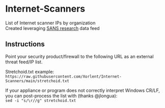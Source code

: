 # Internet-Scanners
List of Internet scanner IPs by organization  
Created leveraging [SANS research](https://isc.sans.edu/) data feed  

## Instructions
Point your security product/firewall to the following URL as an external threat feed/IP list.  
  
Stretchoid.txt example:  
```https://raw.githubusercontent.com/Xorlent/Internet-Scanners/main/stretchoid.txt```  
  
If your appliance or program does not correctly interpret Windows CR/LF, you can post-process the list with (thanks @jlongua):  
```sed -i "s/\r//g" stretchoid.txt```
